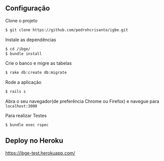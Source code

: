 ## Configuração

Clone o projeto

```sh
$ git clone https://github.com/pedrohcrisanto/igbe.git
```

Instale as dependências
```sh
$ cd /ibge/
$ bundle install
```

Crie o banco e migre as tabelas
```sh
$ rake db:create db:migrate 
```

Rode a aplicação
```sh
$ rails s
```

Abra o seu navegador(de preferência Chrome ou Firefox) e navegue para `localhost:3000`

Para realizar Testes
```sh
$ bundle exec rspec
```
## Deploy no Heroku

https://ibge-test.herokuapp.com/



